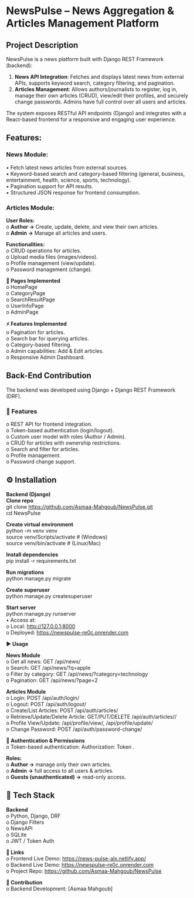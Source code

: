 # NewsPulse – News Aggregation & Articles Management Platform

## Project Description
NewsPulse is a news platform built with Django REST Framework (backend):  
1.	**News API Integration**: Fetches and displays latest news from external APIs, supports keyword search, category filtering, and pagination.  
2.	**Articles Management**: Allows authors/journalists to register, log in, manage their own articles (CRUD), view/edit their profiles, and securely change passwords. Admins have full control over all users and articles.  
   
The system exposes RESTful API endpoints (Django) and integrates with a React-based frontend for a responsive and engaging user experience.  

## Features:
### News Module:
•	Fetch latest news articles from external sources.  
•	Keyword-based search and category-based filtering (general, business, entertainment, health, science, sports, technology).  
•	Pagination support for API results.  
•	Structured JSON response for frontend consumption.  

### Articles Module:
**User Roles:**  
o	**Author →** Create, update, delete, and view their own articles.  
o	**Admin →** Manage all articles and users.  

**Functionalities:**  
o	CRUD operations for articles.  
o	Upload media files (images/videos).  
o	Profile management (view/update).  
o	Password management (change).  


**📄 Pages Implemented**  
o	HomePage  
o	CategoryPage  
o	SearchResultPage  
o	UserInfoPage  
o	AdminPage 

**⚡ Features Implemented**  
o	Pagination for articles.  
o	Search bar for querying articles.  
o	Category-based filtering.  
o	Admin capabilities: Add & Edit articles.  
o	Responsive Admin Dashboard.  

## Back-End Contribution
The backend was developed using Django + Django REST Framework (DRF).  
### 🔹 Features  
o	REST API for frontend integration.  
o	Token-based authentication (login/logout).  
o	Custom user model with roles (Author / Admin).  
o	CRUD for articles with ownership restrictions.  
o	Search and filter for articles.  
o	Profile management.  
o	Password change support.  

## ⚙️ Installation
**Backend (Django)**    
**Clone repo**  
git clone https://github.com/Asmaa-Mahgoub/NewsPulse.git  
cd NewsPulse  

**Create virtual environment**  
python -m venv venv  
source venv/Scripts/activate  # (Windows)  
source venv/bin/activate      # (Linux/Mac)  

**Install dependencies**  
pip install -r requirements.txt  

**Run migrations**  
python manage.py migrate  

**Create superuser**  
python manage.py createsuperuser  

**Start server**  
python manage.py runserver  
•	Access at:  
o	Local: http://127.0.0.1:8000  
o	Deployed: https://newspulse-re0c.onrender.com  

**▶ Usage**  

**News Module**  
o	Get all news: GET /api/news/  
o	Search: GET /api/news/?q=apple  
o	Filter by category: GET /api/news/?category=technology  
o	Pagination: GET /api/news/?page=2 

**Articles Module**  
o	Login: POST /api/auth/login/  
o	Logout: POST /api/auth/logout/  
o	Create/List Articles: POST /api/auth/articles/  
o	Retrieve/Update/Delete Article: GET/PUT/DELETE /api/auth/articles/<id>/  
o	Profile View/Update: /api/profile/view/, /api/profile/update/  
o	Change Password: POST /api/auth/password-change/    

**🔐 Authentication & Permissions**    
o	Token-based authentication: Authorization: Token <user-token>.

**Roles:**    
o	**Author →** manage only their own articles.  
o	**Admin →** full access to all users & articles.  
o	**Guests (unauthenticated) →** read-only access.  

## 🧰 Tech Stack
**Backend**  
o	Python, Django, DRF  
o	Django Filters  
o	NewsAPI  
o	SQLite  
o	JWT / Token Auth    

**🔗 Links**  
o	Frontend Live Demo: https://news-pulse-alx.netlify.app/  
o	Backend Live Demo: https://newspulse-re0c.onrender.com  
o	Project Repo: https://github.com/Asmaa-Mahgoub/NewsPulse  

**👥 Contribution**    
o	Backend Development: [Asmaa Mahgoub]  

